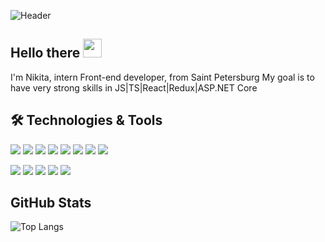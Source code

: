 ![Header](https://i.pinimg.com/originals/d8/8c/d0/d88cd02a30476da56011f5c27cd68a25.jpg "Header")

## Hello there <img src="https://raw.githubusercontent.com/MartinHeinz/MartinHeinz/master/wave.gif" width="30px">
I'm Nikita, intern Front-end developer, from Saint Petersburg
My goal is to have very strong skills in JS|TS|React|Redux|ASP.NET Core

## 🛠️ Technologies & Tools
<img src="https://img.shields.io/badge/Code-JavaScript-informational?style=flat&logo=javascript&logoColor=#F7DF1E&color=F7DF1E" /> <img src="https://img.shields.io/badge/Code-HTML5-informational?style=flat&logo=html5&logoColor=#E34F26&color=F7DF1E" /> <img src="https://img.shields.io/badge/Code-CSS3-informational?style=flat&logo=css3&logoColor=#1572B6&color=F7DF1E" /> <img src="https://img.shields.io/badge/Code-React-informational?style=flat&logo=react&logoColor=#61DAFB&color=F7DF1E" /> <img src="https://img.shields.io/badge/Editor-VSCode-informational?style=flat&logo=visualstudiocode&logoColor=#007ACC&color=F7DF1E" /> <img src="https://img.shields.io/badge/Tools-Webpack-informational?style=flat&logo=webpack&logoColor=#8DD6F9&color=F7DF1E" /> <img src="https://img.shields.io/badge/Tools-Babel-informational?style=flat&logo=babel&logoColor=#F9DC3E&color=F7DF1E" /> <img src="https://img.shields.io/badge/Tools-Figma-informational?style=flat&logo=figma&logoColor=#F24E1E&color=F7DF1E" />

<img src="https://img.shields.io/badge/Tools-NPM-informational?style=flat&logo=npm&logoColor=#CB3837&color=F7DF1E" /> <img src="https://img.shields.io/badge/Tools-Git-informational?style=flat&logo=git&logoColor=#F05032&color=F7DF1E" /> <img src="https://img.shields.io/badge/Tools-GitHub-informational?style=flat&logo=github&logoColor=#181717&color=F7DF1E" /> <img src="https://img.shields.io/badge/Editor-VS-informational?style=flat&logo=visualstudio&logoColor=#5C2D91&color=F7DF1E" /> <img src="https://img.shields.io/badge/Code-CSharp-informational?style=flat&logo=csharp&logoColor=#239120&color=F7DF1E" />

## GitHub Stats
![Top Langs](https://github-readme-stats.vercel.app/api/top-langs/?username=nikoloshgw&layout=compact)

<!--
**NikolosHGW/NikolosHGW** is a ✨ _special_ ✨ repository because its `README.md` (this file) appears on your GitHub profile.

Here are some ideas to get you started:

- 🔭 I’m currently working on ...
- 🌱 I’m currently learning ...
- 👯 I’m looking to collaborate on ...
- 🤔 I’m looking for help with ...
- 💬 Ask me about ...
- 📫 How to reach me: ...
- 😄 Pronouns: ...
- ⚡ Fun fact: ...
-->
